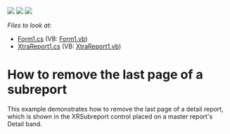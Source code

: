 <!-- default badges list -->
![](https://img.shields.io/endpoint?url=https://codecentral.devexpress.com/api/v1/VersionRange/128603062/12.2.4%2B)
[![](https://img.shields.io/badge/Open_in_DevExpress_Support_Center-FF7200?style=flat-square&logo=DevExpress&logoColor=white)](https://supportcenter.devexpress.com/ticket/details/E1975)
[![](https://img.shields.io/badge/📖_How_to_use_DevExpress_Examples-e9f6fc?style=flat-square)](https://docs.devexpress.com/GeneralInformation/403183)
<!-- default badges end -->
<!-- default file list -->
*Files to look at*:

* [Form1.cs](./CS/WindowsApplication12/Form1.cs) (VB: [Form1.vb](./VB/WindowsApplication12/Form1.vb))
* [XtraReport1.cs](./CS/WindowsApplication12/XtraReport1.cs) (VB: [XtraReport1.vb](./VB/WindowsApplication12/XtraReport1.vb))
<!-- default file list end -->
# How to remove the last page of a subreport


<p>This example demonstrates how to remove the last page of a detail report, which is shown in the XRSubreport control placed on a master report's Detail band.</p>

<br/>


